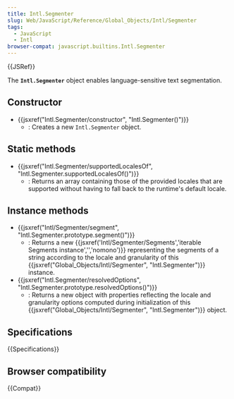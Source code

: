 ```yaml
---
title: Intl.Segmenter
slug: Web/JavaScript/Reference/Global_Objects/Intl/Segmenter
tags:
  - JavaScript
  - Intl
browser-compat: javascript.builtins.Intl.Segmenter
---
```

{{JSRef}}

The **`Intl.Segmenter`** object enables language-sensitive text segmentation.

## Constructor

- {{jsxref("Intl.Segmenter/constructor", "Intl.Segmenter()")}}
  - : Creates a new `Intl.Segmenter` object.

## Static methods

- {{jsxref("Intl.Segmenter/supportedLocalesOf", "Intl.Segmenter.supportedLocalesOf()")}}
  - : Returns an array containing those of the provided locales that are supported without having to fall back to the runtime's default locale.

## Instance methods

- {{jsxref("Intl/Segmenter/segment", "Intl.Segmenter.prototype.segment()")}}
  - : Returns a new {{jsxref('Intl/Segmenter/Segments','iterable Segments instance','','nomono')}}
    representing the segments of a string according to the locale and granularity of this {{jsxref("Global_Objects/Intl/Segmenter", "Intl.Segmenter")}} instance.
- {{jsxref("Intl.Segmenter/resolvedOptions", "Intl.Segmenter.prototype.resolvedOptions()")}}
  - : Returns a new object with properties reflecting the locale and granularity options computed during initialization of this {{jsxref("Global_Objects/Intl/Segmenter", "Intl.Segmenter")}} object.

## Specifications

{{Specifications}}

## Browser compatibility

{{Compat}}
